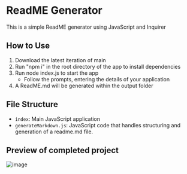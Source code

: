 # ReadME Generator

This is a simple ReadME generator using JavaScript and Inquirer

## How to Use

1. Download the latest iteration of main
2. Run "npm i" in the root directory of the app to install dependencies
3. Run node index.js to start the app
   - Follow the prompts, entering the details of your application
4. A ReadME.md will be generated within the output folder

## File Structure

- `index`: Main JavaScript application
- `generateMarkdown.js`: JavaScript code that handles structuring and generation of a readme.md file.

## Preview of completed project

![image](https://github.com/abzycake/abzys-readme-generator/assets/53773585/7a845ba9-eaa0-4c38-8ab1-46bd2ef67cb1)
